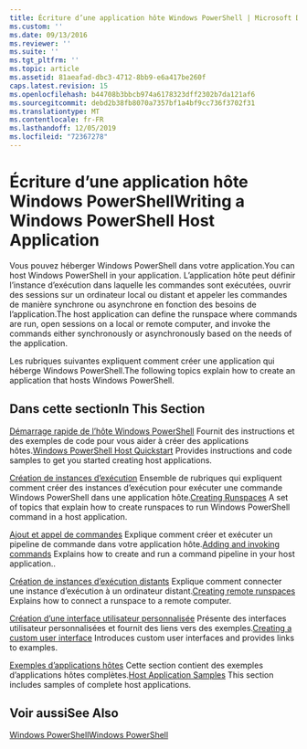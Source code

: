 ```yaml
---
title: Écriture d’une application hôte Windows PowerShell | Microsoft Docs
ms.custom: ''
ms.date: 09/13/2016
ms.reviewer: ''
ms.suite: ''
ms.tgt_pltfrm: ''
ms.topic: article
ms.assetid: 81aeafad-dbc3-4712-8bb9-e6a417be260f
caps.latest.revision: 15
ms.openlocfilehash: b44708b3bbcb974a6178323dff2302b7da121af6
ms.sourcegitcommit: debd2b38fb8070a7357bf1a4bf9cc736f3702f31
ms.translationtype: MT
ms.contentlocale: fr-FR
ms.lasthandoff: 12/05/2019
ms.locfileid: "72367278"
---
```

# <a name="writing-a-windows-powershell-host-application"></a><span data-ttu-id="1425f-102">Écriture d’une application hôte Windows PowerShell</span><span class="sxs-lookup"><span data-stu-id="1425f-102">Writing a Windows PowerShell Host Application</span></span>

<span data-ttu-id="1425f-103">Vous pouvez héberger Windows PowerShell dans votre application.</span><span class="sxs-lookup"><span data-stu-id="1425f-103">You can host Windows PowerShell in your application.</span></span> <span data-ttu-id="1425f-104">L’application hôte peut définir l’instance d’exécution dans laquelle les commandes sont exécutées, ouvrir des sessions sur un ordinateur local ou distant et appeler les commandes de manière synchrone ou asynchrone en fonction des besoins de l’application.</span><span class="sxs-lookup"><span data-stu-id="1425f-104">The host application can define the runspace where commands are run, open sessions on a local or remote computer, and invoke the commands either synchronously or asynchronously based on the needs of the application.</span></span>

<span data-ttu-id="1425f-105">Les rubriques suivantes expliquent comment créer une application qui héberge Windows PowerShell.</span><span class="sxs-lookup"><span data-stu-id="1425f-105">The following topics explain how to create an application that hosts Windows PowerShell.</span></span>

## <a name="in-this-section"></a><span data-ttu-id="1425f-106">Dans cette section</span><span class="sxs-lookup"><span data-stu-id="1425f-106">In This Section</span></span>

<span data-ttu-id="1425f-107">[Démarrage rapide de l’hôte Windows PowerShell](./windows-powershell-host-quickstart.md) Fournit des instructions et des exemples de code pour vous aider à créer des applications hôtes.</span><span class="sxs-lookup"><span data-stu-id="1425f-107">[Windows PowerShell Host Quickstart](./windows-powershell-host-quickstart.md) Provides instructions and code samples to get you started creating host applications.</span></span>

<span data-ttu-id="1425f-108">[Création de instances d’exécution](./creating-runspaces.md) Ensemble de rubriques qui expliquent comment créer des instances d’exécution pour exécuter une commande Windows PowerShell dans une application hôte.</span><span class="sxs-lookup"><span data-stu-id="1425f-108">[Creating Runspaces](./creating-runspaces.md) A set of topics that explain how to create runspaces to run Windows PowerShell command in a host application.</span></span>

<span data-ttu-id="1425f-109">[Ajout et appel de commandes](./adding-and-invoking-commands.md) Explique comment créer et exécuter un pipeline de commande dans votre application hôte.</span><span class="sxs-lookup"><span data-stu-id="1425f-109">[Adding and invoking commands](./adding-and-invoking-commands.md) Explains how to create and run a command pipeline in your host application..</span></span>

<span data-ttu-id="1425f-110">[Création de instances d’exécution distants](./creating-remote-runspaces.md) Explique comment connecter une instance d’exécution à un ordinateur distant.</span><span class="sxs-lookup"><span data-stu-id="1425f-110">[Creating remote runspaces](./creating-remote-runspaces.md) Explains how to connect a runspace to a remote computer.</span></span>

<span data-ttu-id="1425f-111">[Création d’une interface utilisateur personnalisée](./creating-a-custom-user-interface.md) Présente des interfaces utilisateur personnalisées et fournit des liens vers des exemples.</span><span class="sxs-lookup"><span data-stu-id="1425f-111">[Creating a custom user interface](./creating-a-custom-user-interface.md) Introduces custom user interfaces and provides links to examples.</span></span>

<span data-ttu-id="1425f-112">[Exemples d’applications hôtes](./host-application-samples.md) Cette section contient des exemples d’applications hôtes complètes.</span><span class="sxs-lookup"><span data-stu-id="1425f-112">[Host Application Samples](./host-application-samples.md) This section includes samples of complete host applications.</span></span>

## <a name="see-also"></a><span data-ttu-id="1425f-113">Voir aussi</span><span class="sxs-lookup"><span data-stu-id="1425f-113">See Also</span></span>

[<span data-ttu-id="1425f-114">Windows PowerShell</span><span class="sxs-lookup"><span data-stu-id="1425f-114">Windows PowerShell</span></span>](https://msdn.microsoft.com/en-us/b41a2af3-aec1-402d-8e18-c2c26be461ff)
